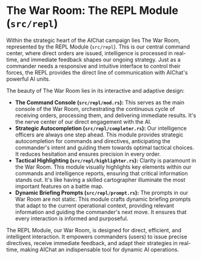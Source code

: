 # The War Room: The REPL Module (`src/repl`)

Within the strategic heart of the AIChat campaign lies The War Room, represented by the REPL Module (`src/repl`). This is our central command center, where direct orders are issued, intelligence is processed in real-time, and immediate feedback shapes our ongoing strategy. Just as a commander needs a responsive and intuitive interface to control their forces, the REPL provides the direct line of communication with AIChat's powerful AI units.

The beauty of The War Room lies in its interactive and adaptive design:

*   **The Command Console (`src/repl/mod.rs`):** This serves as the main console of the War Room, orchestrating the continuous cycle of receiving orders, processing them, and delivering immediate results. It's the nerve center of our direct engagement with the AI.
*   **Strategic Autocompletion (`src/repl/completer.rs`):** Our intelligence officers are always one step ahead. This module provides strategic autocompletion for commands and directives, anticipating the commander's intent and guiding them towards optimal tactical choices. It reduces hesitation and ensures precision in every order.
*   **Tactical Highlighting (`src/repl/highlighter.rs`):** Clarity is paramount in the War Room. This module visually highlights key elements within our commands and intelligence reports, ensuring that critical information stands out. It's like having a skilled cartographer illuminate the most important features on a battle map.
*   **Dynamic Briefing Prompts (`src/repl/prompt.rs`):** The prompts in our War Room are not static. This module crafts dynamic briefing prompts that adapt to the current operational context, providing relevant information and guiding the commander's next move. It ensures that every interaction is informed and purposeful.

The REPL Module, our War Room, is designed for direct, efficient, and intelligent interaction. It empowers commanders (users) to issue precise directives, receive immediate feedback, and adapt their strategies in real-time, making AIChat an indispensable tool for dynamic AI operations.
